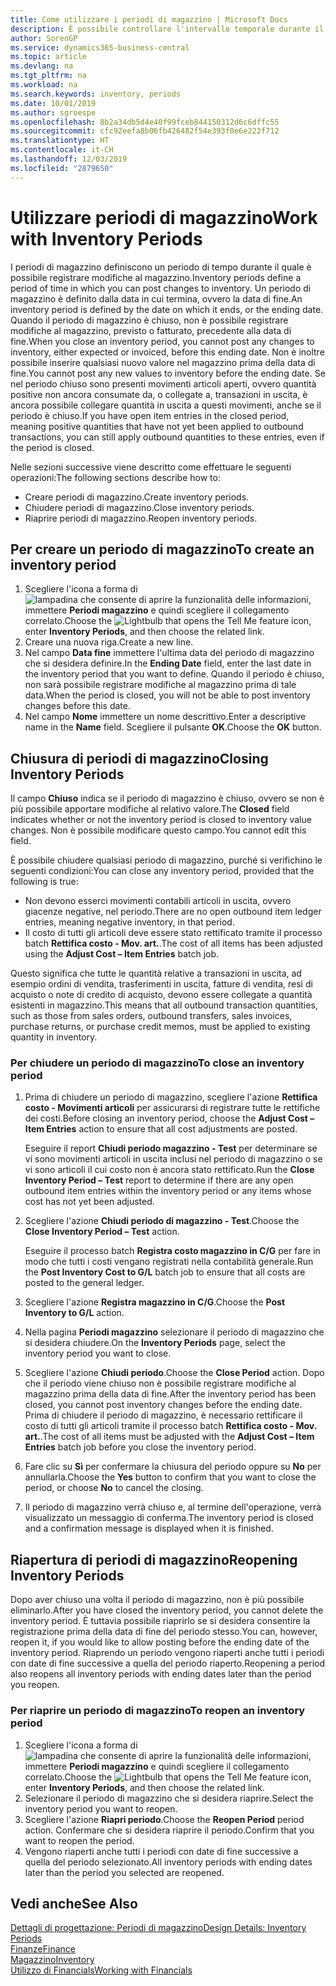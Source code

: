 ```yaml
---
title: Come utilizzare i periodi di magazzino | Microsoft Docs
description: È possibile controllare l'intervallo temporale durante il quale si possono registrare modifiche al magazzino defininendo periodi di magazzino.
author: SorenGP
ms.service: dynamics365-business-central
ms.topic: article
ms.devlang: na
ms.tgt_pltfrm: na
ms.workload: na
ms.search.keywords: inventory, periods
ms.date: 10/01/2019
ms.author: sgroespe
ms.openlocfilehash: 8b2a34db5d4e40f99fceb844150312d6c6dffc55
ms.sourcegitcommit: cfc92eefa8b06fb426482f54e393f0e6e222f712
ms.translationtype: HT
ms.contentlocale: it-CH
ms.lasthandoff: 12/03/2019
ms.locfileid: "2879650"
---
```

# <a name="work-with-inventory-periods"></a><span data-ttu-id="c07b3-103">Utilizzare periodi di magazzino</span><span class="sxs-lookup"><span data-stu-id="c07b3-103">Work with Inventory Periods</span></span>
<span data-ttu-id="c07b3-104">I periodi di magazzino definiscono un periodo di tempo durante il quale è possibile registrare modifiche al magazzino.</span><span class="sxs-lookup"><span data-stu-id="c07b3-104">Inventory periods define a period of time in which you can post changes to inventory.</span></span> <span data-ttu-id="c07b3-105">Un periodo di magazzino è definito dalla data in cui termina, ovvero la data di fine.</span><span class="sxs-lookup"><span data-stu-id="c07b3-105">An inventory period is defined by the date on which it ends, or the ending date.</span></span> <span data-ttu-id="c07b3-106">Quando il periodo di magazzino è chiuso, non è possibile registrare modifiche al magazzino, previsto o fatturato, precedente alla data di fine.</span><span class="sxs-lookup"><span data-stu-id="c07b3-106">When you close an inventory period, you cannot post any changes to inventory, either expected or invoiced, before this ending date.</span></span> <span data-ttu-id="c07b3-107">Non è inoltre possibile inserire qualsiasi nuovo valore nel magazzino prima della data di fine.</span><span class="sxs-lookup"><span data-stu-id="c07b3-107">You cannot post any new values to inventory before the ending date.</span></span> <span data-ttu-id="c07b3-108">Se nel periodo chiuso sono presenti movimenti articoli aperti, ovvero quantità positive non ancora consumate da, o collegate a, transazioni in uscita, è ancora possibile collegare quantità in uscita a questi movimenti, anche se il periodo è chiuso.</span><span class="sxs-lookup"><span data-stu-id="c07b3-108">If you have open item entries in the closed period, meaning positive quantities that have not yet been applied to outbound transactions, you can still apply outbound quantities to these entries, even if the period is closed.</span></span>  

<span data-ttu-id="c07b3-109">Nelle sezioni successive viene descritto come effettuare le seguenti operazioni:</span><span class="sxs-lookup"><span data-stu-id="c07b3-109">The following sections describe how to:</span></span>

* <span data-ttu-id="c07b3-110">Creare periodi di magazzino.</span><span class="sxs-lookup"><span data-stu-id="c07b3-110">Create inventory periods.</span></span>  
* <span data-ttu-id="c07b3-111">Chiudere periodi di magazzino.</span><span class="sxs-lookup"><span data-stu-id="c07b3-111">Close inventory periods.</span></span>  
* <span data-ttu-id="c07b3-112">Riaprire periodi di magazzino.</span><span class="sxs-lookup"><span data-stu-id="c07b3-112">Reopen inventory periods.</span></span>  

## <a name="to-create-an-inventory-period"></a><span data-ttu-id="c07b3-113">Per creare un periodo di magazzino</span><span class="sxs-lookup"><span data-stu-id="c07b3-113">To create an inventory period</span></span>  
1. <span data-ttu-id="c07b3-114">Scegliere l'icona a forma di ![lampadina che consente di aprire la funzionalità delle informazioni](media/ui-search/search_small.png "Informazioni sull'operazione che si desidera eseguire"), immettere **Periodi magazzino** e quindi scegliere il collegamento correlato.</span><span class="sxs-lookup"><span data-stu-id="c07b3-114">Choose the ![Lightbulb that opens the Tell Me feature](media/ui-search/search_small.png "Tell me what you want to do") icon, enter **Inventory Periods**, and then choose the related link.</span></span>  
2. <span data-ttu-id="c07b3-115">Creare una nuova riga.</span><span class="sxs-lookup"><span data-stu-id="c07b3-115">Create a new line.</span></span>  
3. <span data-ttu-id="c07b3-116">Nel campo **Data fine** immettere l'ultima data del periodo di magazzino che si desidera definire.</span><span class="sxs-lookup"><span data-stu-id="c07b3-116">In the **Ending Date** field, enter the last date in the inventory period that you want to define.</span></span> <span data-ttu-id="c07b3-117">Quando il periodo è chiuso, non sarà possibile registrare modifiche al magazzino prima di tale data.</span><span class="sxs-lookup"><span data-stu-id="c07b3-117">When the period is closed, you will not be able to post inventory changes before this date.</span></span>  
4. <span data-ttu-id="c07b3-118">Nel campo **Nome** immettere un nome descrittivo.</span><span class="sxs-lookup"><span data-stu-id="c07b3-118">Enter a descriptive name in the **Name** field.</span></span> <span data-ttu-id="c07b3-119">Scegliere il pulsante **OK**.</span><span class="sxs-lookup"><span data-stu-id="c07b3-119">Choose the **OK** button.</span></span>  

## <a name="closing-inventory-periods"></a><span data-ttu-id="c07b3-120">Chiusura di periodi di magazzino</span><span class="sxs-lookup"><span data-stu-id="c07b3-120">Closing Inventory Periods</span></span>  
<span data-ttu-id="c07b3-121">Il campo **Chiuso** indica se il periodo di magazzino è chiuso, ovvero se non è più possibile apportare modifiche al relativo valore.</span><span class="sxs-lookup"><span data-stu-id="c07b3-121">The **Closed** field indicates whether or not the inventory period is closed to inventory value changes.</span></span> <span data-ttu-id="c07b3-122">Non è possibile modificare questo campo.</span><span class="sxs-lookup"><span data-stu-id="c07b3-122">You cannot edit this field.</span></span>  

<span data-ttu-id="c07b3-123">È possibile chiudere qualsiasi periodo di magazzino, purché si verifichino le seguenti condizioni:</span><span class="sxs-lookup"><span data-stu-id="c07b3-123">You can close any inventory period, provided that the following is true:</span></span>  

* <span data-ttu-id="c07b3-124">Non devono esserci movimenti contabili articoli in uscita, ovvero giacenze negative, nel periodo.</span><span class="sxs-lookup"><span data-stu-id="c07b3-124">There are no open outbound item ledger entries, meaning negative inventory, in that period.</span></span>  
* <span data-ttu-id="c07b3-125">Il costo di tutti gli articoli deve essere stato rettificato tramite il processo batch **Rettifica costo - Mov. art.**.</span><span class="sxs-lookup"><span data-stu-id="c07b3-125">The cost of all items has been adjusted using the **Adjust Cost – Item Entries** batch job.</span></span>  

<span data-ttu-id="c07b3-126">Questo significa che tutte le quantità relative a transazioni in uscita, ad esempio ordini di vendita, trasferimenti in uscita, fatture di vendita, resi di acquisto o note di credito di acquisto, devono essere collegate a quantità esistenti in magazzino.</span><span class="sxs-lookup"><span data-stu-id="c07b3-126">This means that all outbound transaction quantities, such as those from sales orders, outbound transfers, sales invoices, purchase returns, or purchase credit memos, must be applied to existing quantity in inventory.</span></span>  

### <a name="to-close-an-inventory-period"></a><span data-ttu-id="c07b3-127">Per chiudere un periodo di magazzino</span><span class="sxs-lookup"><span data-stu-id="c07b3-127">To close an inventory period</span></span>  
1. <span data-ttu-id="c07b3-128">Prima di chiudere un periodo di magazzino, scegliere l'azione **Rettifica costo - Movimenti articoli** per assicurarsi di registrare tutte le rettifiche dei costi.</span><span class="sxs-lookup"><span data-stu-id="c07b3-128">Before closing an inventory period, choose the **Adjust Cost – Item Entries** action to ensure that all cost adjustments are posted.</span></span>

     <span data-ttu-id="c07b3-129">Eseguire il report **Chiudi periodo magazzino - Test** per determinare se vi sono movimenti articoli in uscita inclusi nel periodo di magazzino o se vi sono articoli il cui costo non è ancora stato rettificato.</span><span class="sxs-lookup"><span data-stu-id="c07b3-129">Run the **Close Inventory Period – Test** report to determine if there are any open outbound item entries within the inventory period or any items whose cost has not yet been adjusted.</span></span>  
2. <span data-ttu-id="c07b3-130">Scegliere l'azione **Chiudi periodo di magazzino - Test**.</span><span class="sxs-lookup"><span data-stu-id="c07b3-130">Choose the **Close Inventory Period – Test** action.</span></span>  

     <span data-ttu-id="c07b3-131">Eseguire il processo batch **Registra costo magazzino in C/G** per fare in modo che tutti i costi vengano registrati nella contabilità generale.</span><span class="sxs-lookup"><span data-stu-id="c07b3-131">Run the **Post Inventory Cost to G/L** batch job to ensure that all costs are posted to the general ledger.</span></span>  
3. <span data-ttu-id="c07b3-132">Scegliere l'azione **Registra magazzino in C/G**.</span><span class="sxs-lookup"><span data-stu-id="c07b3-132">Choose the **Post Inventory to G/L** action.</span></span>  
4. <span data-ttu-id="c07b3-133">Nella pagina **Periodi magazzino** selezionare il periodo di magazzino che si desidera chiudere.</span><span class="sxs-lookup"><span data-stu-id="c07b3-133">On the **Inventory Periods** page, select the inventory period you want to close.</span></span>  
5. <span data-ttu-id="c07b3-134">Scegliere l'azione **Chiudi periodo**.</span><span class="sxs-lookup"><span data-stu-id="c07b3-134">Choose the **Close Period** action.</span></span> <span data-ttu-id="c07b3-135">Dopo che il periodo viene chiuso non è possibile registrare modifiche al magazzino prima della data di fine.</span><span class="sxs-lookup"><span data-stu-id="c07b3-135">After the inventory period has been closed, you cannot post inventory changes before the ending date.</span></span> <span data-ttu-id="c07b3-136">Prima di chiudere il periodo di magazzino, è necessario rettificare il costo di tutti gli articoli tramite il processo batch **Rettifica costo - Mov. art.**.</span><span class="sxs-lookup"><span data-stu-id="c07b3-136">The cost of all items must be adjusted with the **Adjust Cost – Item Entries** batch job before you close the inventory period.</span></span>  
6. <span data-ttu-id="c07b3-137">Fare clic su **Sì** per confermare la chiusura del periodo oppure su **No** per annullarla.</span><span class="sxs-lookup"><span data-stu-id="c07b3-137">Choose the **Yes** button to confirm that you want to close the period, or choose **No** to cancel the closing.</span></span>  
7. <span data-ttu-id="c07b3-138">Il periodo di magazzino verrà chiuso e, al termine dell'operazione, verrà visualizzato un messaggio di conferma.</span><span class="sxs-lookup"><span data-stu-id="c07b3-138">The inventory period is closed and a confirmation message is displayed when it is finished.</span></span>  

## <a name="reopening-inventory-periods"></a><span data-ttu-id="c07b3-139">Riapertura di periodi di magazzino</span><span class="sxs-lookup"><span data-stu-id="c07b3-139">Reopening Inventory Periods</span></span>  
<span data-ttu-id="c07b3-140">Dopo aver chiuso una volta il periodo di magazzino, non è più possibile eliminarlo.</span><span class="sxs-lookup"><span data-stu-id="c07b3-140">After you have closed the inventory period, you cannot delete the inventory period.</span></span> <span data-ttu-id="c07b3-141">È tuttavia possibile riaprirlo se si desidera consentire la registrazione prima della data di fine del periodo stesso.</span><span class="sxs-lookup"><span data-stu-id="c07b3-141">You can, however, reopen it, if you would like to allow posting before the ending date of the inventory period.</span></span> <span data-ttu-id="c07b3-142">Riaprendo un periodo vengono riaperti anche tutti i periodi con date di fine successive a quella del periodo riaperto.</span><span class="sxs-lookup"><span data-stu-id="c07b3-142">Reopening a period also reopens all inventory periods with ending dates later than the period you reopen.</span></span>  

### <a name="to-reopen-an-inventory-period"></a><span data-ttu-id="c07b3-143">Per riaprire un periodo di magazzino</span><span class="sxs-lookup"><span data-stu-id="c07b3-143">To reopen an inventory period</span></span>  
1. <span data-ttu-id="c07b3-144">Scegliere l'icona a forma di ![lampadina che consente di aprire la funzionalità delle informazioni](media/ui-search/search_small.png "Informazioni sull'operazione che si desidera eseguire"), immettere **Periodi magazzino** e quindi scegliere il collegamento correlato.</span><span class="sxs-lookup"><span data-stu-id="c07b3-144">Choose the ![Lightbulb that opens the Tell Me feature](media/ui-search/search_small.png "Tell me what you want to do") icon, enter **Inventory Periods**, and then choose the related link.</span></span>  
2. <span data-ttu-id="c07b3-145">Selezionare il periodo di magazzino che si desidera riaprire.</span><span class="sxs-lookup"><span data-stu-id="c07b3-145">Select the inventory period you want to reopen.</span></span>  
3. <span data-ttu-id="c07b3-146">Scegliere l'azione **Riapri periodo**.</span><span class="sxs-lookup"><span data-stu-id="c07b3-146">Choose the **Reopen Period** period action.</span></span> <span data-ttu-id="c07b3-147">Confermare che si desidera riaprire il periodo.</span><span class="sxs-lookup"><span data-stu-id="c07b3-147">Confirm that you want to reopen the period.</span></span>  
4. <span data-ttu-id="c07b3-148">Vengono riaperti anche tutti i periodi con date di fine successive a quella del periodo selezionato.</span><span class="sxs-lookup"><span data-stu-id="c07b3-148">All inventory periods with ending dates later than the period you selected are reopened.</span></span>  

## <a name="see-also"></a><span data-ttu-id="c07b3-149">Vedi anche</span><span class="sxs-lookup"><span data-stu-id="c07b3-149">See Also</span></span>  
[<span data-ttu-id="c07b3-150">Dettagli di progettazione: Periodi di magazzino</span><span class="sxs-lookup"><span data-stu-id="c07b3-150">Design Details: Inventory Periods</span></span>](design-details-inventory-periods.md)  
[<span data-ttu-id="c07b3-151">Finanze</span><span class="sxs-lookup"><span data-stu-id="c07b3-151">Finance</span></span>](finance.md)  
[<span data-ttu-id="c07b3-152">Magazzino</span><span class="sxs-lookup"><span data-stu-id="c07b3-152">Inventory</span></span>](inventory-manage-inventory.md)  
[<span data-ttu-id="c07b3-153">Utilizzo di Financials</span><span class="sxs-lookup"><span data-stu-id="c07b3-153">Working with Financials</span></span>](ui-work-product.md)
